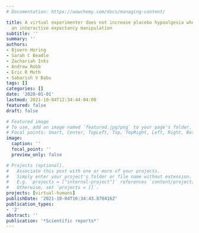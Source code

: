 ```yaml
---
# Documentation: https://wowchemy.com/docs/managing-content/

title: A virtual experimenter does not increase placebo hypoalgesia when delivering
  an interactive expectancy manipulation
subtitle: ''
summary: ''
authors:
- Bjoern Horing
- Sarah C Beadle
- Zachariah Inks
- Andrew Robb
- Eric R Muth
- Sabarish V Babu
tags: []
categories: []
date: '2020-01-01'
lastmod: 2021-10-04T12:34:44-04:00
featured: false
draft: false

# Featured image
# To use, add an image named `featured.jpg/png` to your page's folder.
# Focal points: Smart, Center, TopLeft, Top, TopRight, Left, Right, BottomLeft, Bottom, BottomRight.
image:
  caption: ''
  focal_point: ''
  preview_only: false

# Projects (optional).
#   Associate this post with one or more of your projects.
#   Simply enter your project's folder or file name without extension.
#   E.g. `projects = ["internal-project"]` references `content/project/deep-learning/index.md`.
#   Otherwise, set `projects = []`.
projects: [virtual-humans]
publishDate: '2021-10-04T16:34:43.878416Z'
publication_types:
- '2'
abstract: ''
publication: '*Scientific reports*'
---
```


